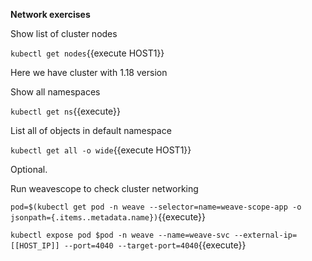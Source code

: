 **Network exercises**


Show list of cluster nodes

`kubectl get nodes`{{execute HOST1}}

Here we have cluster with 1.18 version

Show all namespaces

`kubectl get ns`{{execute}}


List all of objects in default namespace

`kubectl get all -o wide`{{execute HOST1}}


Optional.

Run weavescope to  check cluster networking

`pod=$(kubectl get pod -n weave --selector=name=weave-scope-app -o jsonpath={.items..metadata.name})`{{execute}}

`kubectl expose pod $pod -n weave --name=weave-svc --external-ip=[[HOST_IP]] --port=4040 --target-port=4040`{{execute}}


